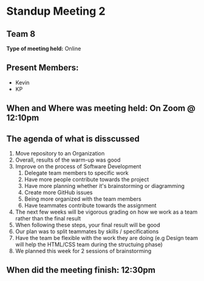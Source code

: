 # Standup Meeting 2
## Team 8

**Type of meeting held:** Online

## Present Members:  
- Kevin
- KP

## When and Where was meeting held: On Zoom @ 12:10pm

## The agenda of what is disscussed
1. Move repository to an Organization
2. Overall, results of the warm-up was good
3. Improve on the process of Software Development
   1. Delegate team members to specific work
   2. Have more people contribute towards the project
   3. Have more planning whether it's brainstorming or diagramming
   4. Create more GitHub issues
   5. Being more organized with the team members
   6. Have teammates contribute towards the assignment
4. The next few weeks will be vigorous grading on how we work as a team rather than the final result
5. When following these steps, your final result will be good
6. Our plan was to split teammates by skills / specifications
7. Have the team be flexible with the work they are doing (e.g Design team will help the HTML/CSS team during the structuing phase)
8. We planned this week for 2 sessions of brainstorming 

## When did the meeting finish: 12:30pm